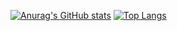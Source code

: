 [![Anurag's GitHub stats](https://github-readme-stats.vercel.app/api?username=JellyCZYT&theme=dark)](https://github.com/anuraghazra/github-readme-stats)
[![Top Langs](https://github-readme-stats.vercel.app/api/top-langs/?username=JellyCZYT&theme=dark)](https://github.com/anuraghazra/github-readme-stats)
